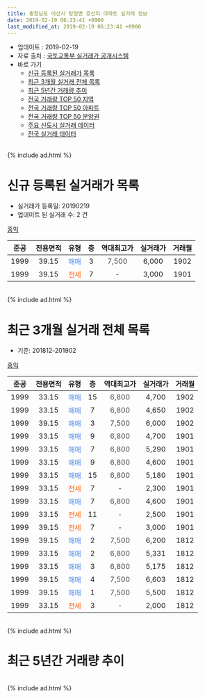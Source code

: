 ```yaml
---
title: 충청남도 아산시 탕정면 호산리 아파트 실거래 정보
date: 2019-02-19 06:23:41 +0900
last_modified_at: 2019-02-19 06:23:41 +0900
---
```


* 업데이트 : 2019-02-19
* 자료 출처 : [국토교통부 실거래가 공개시스템](http://rt.molit.go.kr)
* 바로 가기
    * [신규 등록된 실거래가 목록](#신규-등록된-실거래가-목록)
    * [최근 3개월 실거래 전체 목록](#최근-3개월-실거래-전체-목록)
    * [최근 5년간 거래량 추이](#최근-5년간-거래량-추이)
    * [전국 거래량 TOP 50 지역](https://inasie.github.io/apt-trade-info/최근-3개월-전국에서-가장-거래가-많이-발생한-지역)
    * [전국 거래량 TOP 50 아파트](https://inasie.github.io/apt-trade-info/최근-3개월-전국에서-가장-거래가-많이-발생한-아파트)
    * [전국 거래량 TOP 50 분양권](https://inasie.github.io/apt-trade-info/최근-3개월-전국에서-가장-거래가-많이-발생한-분양권)
    * [주요 신도시 실거래 데이터](https://inasie.github.io/apt-trade-info/주요-신도시)
    * [전국 실거래 데이터](https://inasie.github.io/apt-trade-info/전국)
<br>
{% include ad.html %}
<br>

# 신규 등록된 실거래가 목록
* 실거래가 등록일: 20190219
* 업데이트 된 실거래 수: 2 건


[홍익](https://search.naver.com/search.naver?query=%EC%B6%A9%EC%B2%AD%EB%82%A8%EB%8F%84+%EC%95%84%EC%82%B0%EC%8B%9C+%ED%83%95%EC%A0%95%EB%A9%B4+%ED%98%B8%EC%82%B0%EB%A6%AC+%ED%99%8D%EC%9D%B5)

|준공|전용면적|유형|층|역대최고가|실거래가|거래월|
|:---:|:---:|:---:|:---:|:---:|:---:|:---:|
|1999|39.15|<span style="color:#4285f3">매매</span>|3|<span style="color:#444444">7,500</span>|6,000|1902|
|1999|39.15|<span style="color:#ff5a00">전세</span>|7|<span style="color:#444444">-</span>|3,000|1901|


<br>
{% include ad.html %}
<br>

# 최근 3개월 실거래 전체 목록
* 기준: 201812-201902


[홍익](https://search.naver.com/search.naver?query=%EC%B6%A9%EC%B2%AD%EB%82%A8%EB%8F%84+%EC%95%84%EC%82%B0%EC%8B%9C+%ED%83%95%EC%A0%95%EB%A9%B4+%ED%98%B8%EC%82%B0%EB%A6%AC+%ED%99%8D%EC%9D%B5)

|준공|전용면적|유형|층|역대최고가|실거래가|거래월|
|:---:|:---:|:---:|:---:|:---:|:---:|:---:|
|1999|33.15|<span style="color:#4285f3">매매</span>|15|<span style="color:#444444">6,800</span>|4,700|1902|
|1999|33.15|<span style="color:#4285f3">매매</span>|7|<span style="color:#444444">6,800</span>|4,650|1902|
|1999|39.15|<span style="color:#4285f3">매매</span>|3|<span style="color:#444444">7,500</span>|6,000|1902|
|1999|33.15|<span style="color:#4285f3">매매</span>|9|<span style="color:#444444">6,800</span>|4,700|1901|
|1999|33.15|<span style="color:#4285f3">매매</span>|7|<span style="color:#444444">6,800</span>|5,290|1901|
|1999|33.15|<span style="color:#4285f3">매매</span>|9|<span style="color:#444444">6,800</span>|4,600|1901|
|1999|33.15|<span style="color:#4285f3">매매</span>|15|<span style="color:#444444">6,800</span>|5,180|1901|
|1999|33.15|<span style="color:#ff5a00">전세</span>|7|<span style="color:#444444">-</span>|2,300|1901|
|1999|33.15|<span style="color:#4285f3">매매</span>|7|<span style="color:#444444">6,800</span>|4,600|1901|
|1999|33.15|<span style="color:#ff5a00">전세</span>|11|<span style="color:#444444">-</span>|2,500|1901|
|1999|39.15|<span style="color:#ff5a00">전세</span>|7|<span style="color:#444444">-</span>|3,000|1901|
|1999|39.15|<span style="color:#4285f3">매매</span>|2|<span style="color:#444444">7,500</span>|6,200|1812|
|1999|33.15|<span style="color:#4285f3">매매</span>|2|<span style="color:#444444">6,800</span>|5,331|1812|
|1999|33.15|<span style="color:#4285f3">매매</span>|3|<span style="color:#444444">6,800</span>|5,175|1812|
|1999|39.15|<span style="color:#4285f3">매매</span>|4|<span style="color:#444444">7,500</span>|6,603|1812|
|1999|39.15|<span style="color:#4285f3">매매</span>|1|<span style="color:#444444">7,500</span>|5,500|1812|
|1999|33.15|<span style="color:#ff5a00">전세</span>|3|<span style="color:#444444">-</span>|2,000|1812|


<br>
{% include ad.html %}
<br>

# 최근 5년간 거래량 추이


<div style="width:100%;">
    <canvas id="deal_progress" height="200"></canvas>
</div>

<script>
new Chart(document.getElementById("deal_progress"), {
    type: 'line',
    data: {
        labels: ['201402','201403','201404','201405','201406','201407','201408','201409','201410','201411','201412','201501','201502','201503','201504','201505','201506','201507','201508','201509','201510','201511','201512','201601','201602','201603','201604','201605','201606','201607','201608','201609','201610','201611','201612','201701','201702','201703','201704','201705','201706','201707','201708','201709','201710','201711','201712','201801','201802','201803','201804','201805','201806','201807','201808','201809','201810','201811','201812','201901','201902'],
        datasets: [{
            label: '매매',
            pointRadius: 1,
            data: [17, 24, 12, 13, 12, 16, 13, 14, 24, 7, 11, 12, 11, 16, 10, 18, 10, 13, 5, 9, 14, 8, 10, 13, 18, 18, 11, 9, 18, 7, 15, 11, 28, 20, 5, 15, 32, 17, 8, 22, 17, 8, 8, 14, 10, 1, 4, 6, 4, 8, 3, 0, 3, 1, 3, 4, 0, 1, 5, 5, 3],
            borderColor: "rgba(255, 201, 14, 1)",
            backgroundColor: "rgba(255, 201, 14, 0.5)",
            fill: false,
            lineTension: 0
        },{
            label: '전월세',
            pointRadius: 1,
            data: [20, 21, 9, 12, 8, 8, 6, 9, 6, 11, 14, 7, 9, 14, 12, 11, 11, 10, 9, 11, 10, 9, 7, 12, 14, 8, 8, 6, 2, 2, 3, 2, 0, 4, 4, 4, 1, 1, 3, 1, 3, 3, 3, 2, 2, 4, 5, 3, 4, 8, 4, 1, 5, 3, 3, 1, 2, 4, 1, 3, 0],
            borderColor: "rgba(0, 141, 185, 1)",
            backgroundColor: "rgba(0, 141, 185, 0.5)",
            fill: false,
            lineTension: 0
        }
        ]
    },
    options: {
        responsive: true,
        title: {
            display: false
        },
        tooltips: {
            mode: 'index',
            intersect: false
        },
        hover: {
            mode: 'nearest',
            intersect: true
        },
        scales: {
            xAxes: [{
                display: true,
                scaleLabel: {
                    display: true,
                    labelString: '년/월'
                }
            }],
            yAxes: [{
                display: true,
                ticks: {
                    suggestedMin: 0,
                },
                scaleLabel: {
                    display: true,
                    labelString: '실거래 수'
                }
            }]
        }
    }
});

</script>


<br>
{% include ad.html %}
<br>

